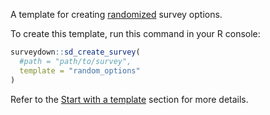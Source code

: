 A template for creating [randomized](https://surveydown.org/docs/randomization.html#live-randomization) survey options.

To create this template, run this command in your R console:

```r
surveydown::sd_create_survey(
  #path = "path/to/survey",
  template = "random_options"
)
```

Refer to the [Start with a template](https://surveydown.org/docs/getting-started#start-with-a-template) section for more details.
